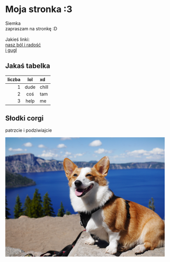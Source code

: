 # Moja stronka :3

Siemka<br>
zapraszam na stronkę :D<br>
<br>
Jakieś linki:<br>
[nasz ból i radość](https://stepik.org)<br>
[i gugl](https://www.google.com)
<br>
## Jakaś tabelka
  
| liczba | lol | xd |
| ---: | :---: | :--- |
| 1 | dude | chill |
| 2 | coś | tam |
| 3 | help | me |
  
## Słodki corgi

patrzcie i podziwiajcie

![y-tsui-QzSrKduMg7s-unsplash.jpg](y-tsui-QzSrKduMg7s-unsplash.jpg)

